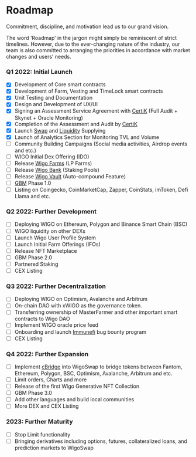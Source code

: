# Roadmap

Commitment, discipline, and motivation lead us to our grand vision.&#x20;

The word ‘Roadmap’ in the jargon might simply be reminiscent of strict timelines. However, due to the ever-changing nature of the industry, our team is also committed to arranging the priorities in accordance with market changes and users’ needs.&#x20;

### Q1 2022: Initial Launch

* [x] Development of Core smart contracts
* [x] Development of Farm, Vesting and TimeLock smart contracts
* [x] َUnit Testing and Documentation
* [x] Design and Development of UX/UI
* [x] Signing an Assessment Service Agreement with [CertiK](https://certik.com) (Full Audit + Skynet + Oracle Monitoring)
* [x] Completion of the Assessment and Audit by [CertiK](https://certik.com)
* [x] Launch [Swap](products/swap/) and [Liquidity](products/liquidity-pools/) Supplying
* [x] Launch of Analytics Section for Monitoring TVL and Volume
* [ ] Community Building Campaigns (Social media activities, Airdrop events and etc.)
* [ ] WIGO Initial Dex Offering (IDO)
* [ ] Release [Wigo Farms](products/wigo-farms/) (LP Farms)
* [ ] Release [Wigo Bank](products/wigo-bank/) (Staking Pools)
* [ ] Release [Wigo Vault](products/wigo-bank/automatic-vs.-standard.md) (Auto-compound Feature)
* [ ] [GBM](tokenomics/gamified-burning-mechanism-gbm.md) Phase 1.0
* [ ] Listing on Coingecko, CoinMarketCap, Zapper, CoinStats, imToken, Defi Llama and etc.

### Q2 2022: Further Development

* [ ] Deploying WIGO on Ethereum, Polygon and Binance Smart Chain (BSC)
* [ ] WIGO liquidity on other DEXs
* [ ] Launch Wigo User Profile System
* [ ] Launch Initial Farm Offerings (IFOs)
* [ ] Release NFT Marketplace
* [ ] GBM Phase 2.0
* [ ] Partnered Staking
* [ ] CEX Listing

### Q3 2022: Further Decentralization

* [ ] Deploying WIGO on Optimism, Avalanche and Arbitrum
* [ ] On-chain DAO with xWIGO as the governance token.
* [ ] Transferring ownership of MasterFarmer and other important smart contracts to Wigo DAO
* [ ] Implement WIGO oracle price feed
* [ ] Onboarding and launch [Immunefi](https://immunefi.com) bug bounty program
* [ ] CEX Listing

### Q4 2022: Further Expansion

* [ ] Implement [cBridge](https://cbridge.celer.network) into WigoSwap to bridge tokens between Fantom, Ethereum, Polygon, BSC, Optimism, Avalanche, Arbitrum and etc.
* [ ] Limit orders, Charts and more
* [ ] Release of the first Wigo Generative NFT Collection
* [ ] GBM Phase 3.0
* [ ] Add other languages and build local communities
* [ ] More DEX and CEX Listing

### 2023: Further Maturity

* [ ] Stop Limit functionality
* [ ] Bringing derivatives including options, futures, collateralized loans, and prediction markets to WigoSwap&#x20;
